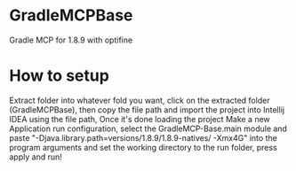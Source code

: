 # GradleMCPBase
Gradle MCP for 1.8.9 with optifine

# How to setup
Extract folder into whatever fold you want, click on the extracted folder (GradleMCPBase), then copy the file path and import the project into Intellij IDEA using the file path,
Once it's done loading the project Make a new Application run configuration, select the GradleMCP-Base.main module and paste "-Djava.library.path=versions/1.8.9/1.8.9-natives/ -Xmx4G" into the program arguments and set the working directory to the run folder, press apply and run!
